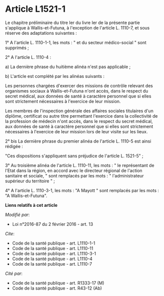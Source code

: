 # Article L1521-1

Le chapitre préliminaire du titre Ier du livre Ier de la présente partie s'applique à Wallis-et-Futuna, à l'exception de
l'article L. 1110-7, et sous réserve des adaptations suivantes : 

1° A l'article L. 1110-1-1, les mots : " et du secteur médico-social " sont supprimés ; 

2° A l'article L. 1110-4 : 

a) La dernière phrase du huitième alinéa n'est pas applicable ; 

b) L'article est complété par les alinéas suivants : 

Les personnes chargées d'exercer des missions de contrôle relevant des organismes sociaux à Wallis-et-Futuna n'ont accès,
dans le respect du secret médical, aux données de santé à caractère personnel que si elles sont strictement nécessaires à
l'exercice de leur mission. 

Les membres de l'inspection générale des affaires sociales titulaires d'un diplôme, certificat ou autre titre permettant
l'exercice dans la collectivité de la profession de médecin n'ont accès, dans le respect du secret médical, aux données de
santé à caractère personnel que si elles sont strictement nécessaires à l'exercice de leur mission lors de leur visite sur
les lieux. 

2° bis La dernière phrase du premier alinéa de l'article L. 1110-5 est ainsi rédigée : 

"Ces dispositions s'appliquent sans préjudice de l'article L. 1521-5" ; 

3° Au troisième alinéa de l'article L. 1110-11, les mots : " le représentant de l'Etat dans la région, en accord avec le
directeur régional de l'action sanitaire et sociale, " sont remplacés par les mots : " l'administrateur supérieur du
territoire " ; 

4° A l'article L. 1110-3-1, les mots : "A Mayott " sont remplacés par les mots : "A Wallis-et-Futuna".

**Liens relatifs à cet article**

_Modifié par_:

  - Loi n°2016-87 du 2 février 2016 - art. 13

_Cite_:

  - Code de la santé publique - art. L1110-1-1
  - Code de la santé publique - art. L1110-11
  - Code de la santé publique - art. L1110-3-1
  - Code de la santé publique - art. L1110-4
  - Code de la santé publique - art. L1110-7

_Cité par_:

  - Code de la santé publique - art. R1333-17 (M)
  - Code de la santé publique - art. R43-12 (Ab)
